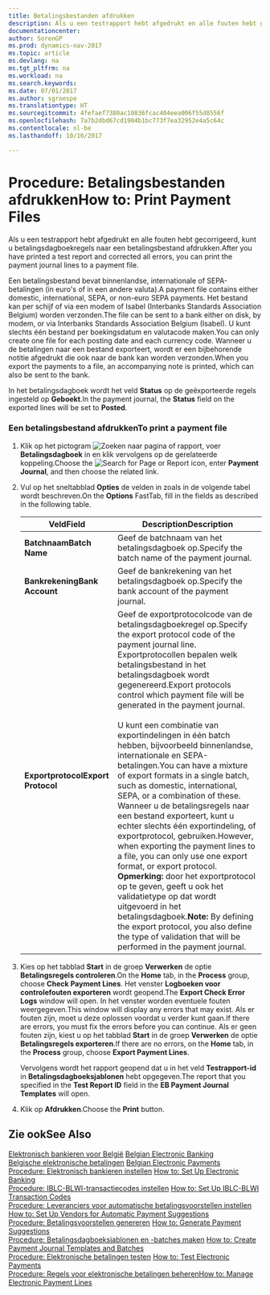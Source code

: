 ```yaml
---
title: Betalingsbestanden afdrukken
description: Als u een testrapport hebt afgedrukt en alle fouten hebt gecorrigeerd, kunt u betalingsdagboekregels naar een betalingsbestand afdrukken.
documentationcenter: 
author: SorenGP
ms.prod: dynamics-nav-2017
ms.topic: article
ms.devlang: na
ms.tgt_pltfrm: na
ms.workload: na
ms.search.keywords: 
ms.date: 07/01/2017
ms.author: sgroespe
ms.translationtype: HT
ms.sourcegitcommit: 4fefaef7380ac10836fcac404eea006f55d8556f
ms.openlocfilehash: 7a7b2dbd67cd1904b1bc773f7ea32952e4a5c64c
ms.contentlocale: nl-be
ms.lasthandoff: 10/16/2017

---
```

# <a name="how-to-print-payment-files"></a><span data-ttu-id="266af-103">Procedure: Betalingsbestanden afdrukken</span><span class="sxs-lookup"><span data-stu-id="266af-103">How to: Print Payment Files</span></span>
<span data-ttu-id="266af-104">Als u een testrapport hebt afgedrukt en alle fouten hebt gecorrigeerd, kunt u betalingsdagboekregels naar een betalingsbestand afdrukken.</span><span class="sxs-lookup"><span data-stu-id="266af-104">After you have printed a test report and corrected all errors, you can print the payment journal lines to a payment file.</span></span>  
  
 <span data-ttu-id="266af-105">Een betalingsbestand bevat binnenlandse, internationale of SEPA-betalingen (in euro's of in een andere valuta).</span><span class="sxs-lookup"><span data-stu-id="266af-105">A payment file contains either domestic, international, SEPA, or non-euro SEPA payments.</span></span> <span data-ttu-id="266af-106">Het bestand kan per schijf of via een modem of Isabel (Interbanks Standards Association Belgium) worden verzonden.</span><span class="sxs-lookup"><span data-stu-id="266af-106">The file can be sent to a bank either on disk, by modem, or via Interbanks Standards Association Belgium (Isabel).</span></span> <span data-ttu-id="266af-107">U kunt slechts één bestand per boekingsdatum en valutacode maken.</span><span class="sxs-lookup"><span data-stu-id="266af-107">You can only create one file for each posting date and each currency code.</span></span> <span data-ttu-id="266af-108">Wanneer u de betalingen naar een bestand exporteert, wordt er een bijbehorende notitie afgedrukt die ook naar de bank kan worden verzonden.</span><span class="sxs-lookup"><span data-stu-id="266af-108">When you export the payments to a file, an accompanying note is printed, which can also be sent to the bank.</span></span>  
  
 <span data-ttu-id="266af-109">In het betalingsdagboek wordt het veld **Status** op de geëxporteerde regels ingesteld op **Geboekt**.</span><span class="sxs-lookup"><span data-stu-id="266af-109">In the payment journal, the **Status** field on the exported lines will be set to **Posted**.</span></span>  
  
### <a name="to-print-a-payment-file"></a><span data-ttu-id="266af-110">Een betalingsbestand afdrukken</span><span class="sxs-lookup"><span data-stu-id="266af-110">To print a payment file</span></span>  
  
1.  <span data-ttu-id="266af-111">Klik op het pictogram ![Zoeken naar pagina of rapport](media/ui-search/search_small.png "pictogram Zoeken naar pagina of rapport"), voer **Betalingsdagboek** in en klik vervolgens op de gerelateerde koppeling.</span><span class="sxs-lookup"><span data-stu-id="266af-111">Choose the ![Search for Page or Report](media/ui-search/search_small.png "Search for Page or Report icon") icon, enter **Payment Journal**, and then choose the related link.</span></span>  
  
2.  <span data-ttu-id="266af-112">Vul op het sneltabblad **Opties** de velden in zoals in de volgende tabel wordt beschreven.</span><span class="sxs-lookup"><span data-stu-id="266af-112">On the **Options** FastTab, fill in the fields as described in the following table.</span></span>  
  
    |<span data-ttu-id="266af-113">Veld</span><span class="sxs-lookup"><span data-stu-id="266af-113">Field</span></span>|<span data-ttu-id="266af-114">Description</span><span class="sxs-lookup"><span data-stu-id="266af-114">Description</span></span>|  
    |---------------------------------|---------------------------------------|  
    |<span data-ttu-id="266af-115">**Batchnaam**</span><span class="sxs-lookup"><span data-stu-id="266af-115">**Batch Name**</span></span>|<span data-ttu-id="266af-116">Geef de batchnaam van het betalingsdagboek op.</span><span class="sxs-lookup"><span data-stu-id="266af-116">Specify the batch name of the payment journal.</span></span>|  
    |<span data-ttu-id="266af-117">**Bankrekening**</span><span class="sxs-lookup"><span data-stu-id="266af-117">**Bank Account**</span></span>|<span data-ttu-id="266af-118">Geef de bankrekening van het betalingsdagboek op.</span><span class="sxs-lookup"><span data-stu-id="266af-118">Specify the bank account of the payment journal.</span></span>|  
    |<span data-ttu-id="266af-119">**Exportprotocol**</span><span class="sxs-lookup"><span data-stu-id="266af-119">**Export Protocol**</span></span>|<span data-ttu-id="266af-120">Geef de exportprotocolcode van de betalingsdagboekregel op.</span><span class="sxs-lookup"><span data-stu-id="266af-120">Specify the export protocol code of the payment journal line.</span></span> <span data-ttu-id="266af-121">Exportprotocollen bepalen welk betalingsbestand in het betalingsdagboek wordt gegenereerd.</span><span class="sxs-lookup"><span data-stu-id="266af-121">Export protocols control which payment file will be generated in the payment journal.</span></span><br /><br /> <span data-ttu-id="266af-122">U kunt een combinatie van exportindelingen in één batch hebben, bijvoorbeeld binnenlandse, internationale en SEPA-betalingen.</span><span class="sxs-lookup"><span data-stu-id="266af-122">You can have a mixture of export formats in a single batch, such as domestic, international, SEPA, or a combination of these.</span></span> <span data-ttu-id="266af-123">Wanneer u de betalingsregels naar een bestand exporteert, kunt u echter slechts één exportindeling, of exportprotocol, gebruiken.</span><span class="sxs-lookup"><span data-stu-id="266af-123">However, when exporting the payment lines to a file, you can only use one export format, or export protocol.</span></span> <span data-ttu-id="266af-124">**Opmerking:** door het exportprotocol op te geven, geeft u ook het validatietype op dat wordt uitgevoerd in het betalingsdagboek.</span><span class="sxs-lookup"><span data-stu-id="266af-124">**Note:**  By defining the export protocol, you also define the type of validation that will be performed in the payment journal.</span></span>|  
  
3.  <span data-ttu-id="266af-125">Kies op het tabblad **Start** in de groep **Verwerken** de optie **Betalingsregels controleren**.</span><span class="sxs-lookup"><span data-stu-id="266af-125">On the **Home** tab, in the **Process** group, choose **Check Payment Lines**.</span></span> <span data-ttu-id="266af-126">Het venster **Logboeken voor controlefouten exporteren** wordt geopend.</span><span class="sxs-lookup"><span data-stu-id="266af-126">The **Export Check Error Logs** window will open.</span></span> <span data-ttu-id="266af-127">In het venster worden eventuele fouten weergegeven.</span><span class="sxs-lookup"><span data-stu-id="266af-127">This window will display any errors that may exist.</span></span> <span data-ttu-id="266af-128">Als er fouten zijn, moet u deze oplossen voordat u verder kunt gaan.</span><span class="sxs-lookup"><span data-stu-id="266af-128">If there are errors, you must fix the errors before you can continue.</span></span> <span data-ttu-id="266af-129">Als er geen fouten zijn, kiest u op het tabblad **Start** in de groep **Verwerken** de optie **Betalingsregels exporteren**.</span><span class="sxs-lookup"><span data-stu-id="266af-129">If there are no errors, on the **Home** tab, in the **Process** group, choose **Export Payment Lines**.</span></span>  
  
     <span data-ttu-id="266af-130">Vervolgens wordt het rapport geopend dat u in het veld **Testrapport-id** in **Betalingsdagboeksjablonen** hebt opgegeven.</span><span class="sxs-lookup"><span data-stu-id="266af-130">The report that you specified in the **Test Report ID** field in the **EB Payment Journal Templates** will open.</span></span>  
  
4.  <span data-ttu-id="266af-131">Klik op **Afdrukken**.</span><span class="sxs-lookup"><span data-stu-id="266af-131">Choose the **Print** button.</span></span>  
  
## <a name="see-also"></a><span data-ttu-id="266af-132">Zie ook</span><span class="sxs-lookup"><span data-stu-id="266af-132">See Also</span></span>  
 <span data-ttu-id="266af-133">[Elektronisch bankieren voor België](belgian-electronic-banking.md) </span><span class="sxs-lookup"><span data-stu-id="266af-133">[Belgian Electronic Banking](belgian-electronic-banking.md) </span></span>  
 <span data-ttu-id="266af-134">[Belgische elektronische betalingen](belgian-electronic-payments.md) </span><span class="sxs-lookup"><span data-stu-id="266af-134">[Belgian Electronic Payments](belgian-electronic-payments.md) </span></span>  
 <span data-ttu-id="266af-135">[Procedure: Elektronisch bankieren instellen](how-to-set-up-electronic-banking.md) </span><span class="sxs-lookup"><span data-stu-id="266af-135">[How to: Set Up Electronic Banking](how-to-set-up-electronic-banking.md) </span></span>  
 <span data-ttu-id="266af-136">[Procedure: IBLC-BLWI-transactiecodes instellen](how-to-set-up-iblc-blwi-transaction-codes.md) </span><span class="sxs-lookup"><span data-stu-id="266af-136">[How to: Set Up IBLC-BLWI Transaction Codes](how-to-set-up-iblc-blwi-transaction-codes.md) </span></span>  
 <span data-ttu-id="266af-137">[Procedure: Leveranciers voor automatische betalingsvoorstellen instellen](how-to-set-up-vendors-for-automatic-payment-suggestions.md) </span><span class="sxs-lookup"><span data-stu-id="266af-137">[How to: Set Up Vendors for Automatic Payment Suggestions](how-to-set-up-vendors-for-automatic-payment-suggestions.md) </span></span>  
 <span data-ttu-id="266af-138">[Procedure: Betalingsvoorstellen genereren](how-to-generate-payment-suggestions.md) </span><span class="sxs-lookup"><span data-stu-id="266af-138">[How to: Generate Payment Suggestions](how-to-generate-payment-suggestions.md) </span></span>  
 <span data-ttu-id="266af-139">[Procedure: Betalingsdagboeksjablonen en -batches maken](how-to-create-payment-journal-templates-and-batches.md) </span><span class="sxs-lookup"><span data-stu-id="266af-139">[How to: Create Payment Journal Templates and Batches](how-to-create-payment-journal-templates-and-batches.md) </span></span>  
 <span data-ttu-id="266af-140">[Procedure: Elektronische betalingen testen](how-to-test-electronic-payments.md) </span><span class="sxs-lookup"><span data-stu-id="266af-140">[How to: Test Electronic Payments](how-to-test-electronic-payments.md) </span></span>  
 [<span data-ttu-id="266af-141">Procedure: Regels voor elektronische betalingen beheren</span><span class="sxs-lookup"><span data-stu-id="266af-141">How to: Manage Electronic Payment Lines</span></span>](how-to-manage-electronic-payment-lines.md)
